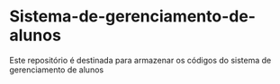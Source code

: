 # Sistema-de-gerenciamento-de-alunos
Este repositório é destinada para armazenar os códigos do sistema de gerenciamento de alunos
